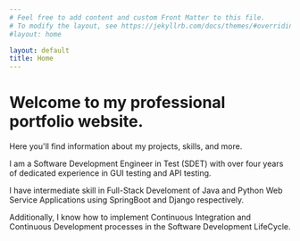 ```yaml
---
# Feel free to add content and custom Front Matter to this file.
# To modify the layout, see https://jekyllrb.com/docs/themes/#overriding-theme-defaults
#layout: home

layout: default
title: Home
---
```


# Welcome to my professional portfolio website. 

Here you'll find information about my projects, skills, and more.

<!-- This section provides a brief introduction -->
I am a Software Development Engineer in Test (SDET) with over four years of dedicated experience in GUI testing and API testing.

I have intermediate skill in Full-Stack Develoment of Java and Python Web Service Applications using SpringBoot and Django respectively.

Additionally, I know how to implement Continuous Integration and Continuous Development processes in the Software Development LifeCycle. 



